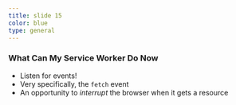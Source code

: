 ```yaml
---
title: slide 15
color: blue
type: general
---
```

### What Can My Service Worker Do Now

* Listen for events!
* Very specifically, the `fetch` event
* An opportunity to _interrupt_ the browser when it gets a resource
